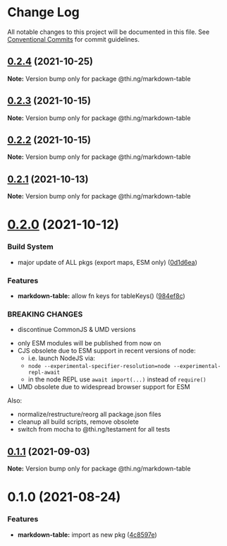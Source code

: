 # Change Log

All notable changes to this project will be documented in this file.
See [Conventional Commits](https://conventionalcommits.org) for commit guidelines.

## [0.2.4](https://github.com/thi-ng/umbrella/compare/@thi.ng/markdown-table@0.2.3...@thi.ng/markdown-table@0.2.4) (2021-10-25)

**Note:** Version bump only for package @thi.ng/markdown-table





## [0.2.3](https://github.com/thi-ng/umbrella/compare/@thi.ng/markdown-table@0.2.2...@thi.ng/markdown-table@0.2.3) (2021-10-15)

**Note:** Version bump only for package @thi.ng/markdown-table





## [0.2.2](https://github.com/thi-ng/umbrella/compare/@thi.ng/markdown-table@0.2.1...@thi.ng/markdown-table@0.2.2) (2021-10-15)

**Note:** Version bump only for package @thi.ng/markdown-table





## [0.2.1](https://github.com/thi-ng/umbrella/compare/@thi.ng/markdown-table@0.2.0...@thi.ng/markdown-table@0.2.1) (2021-10-13)

**Note:** Version bump only for package @thi.ng/markdown-table





# [0.2.0](https://github.com/thi-ng/umbrella/compare/@thi.ng/markdown-table@0.1.1...@thi.ng/markdown-table@0.2.0) (2021-10-12)


### Build System

* major update of ALL pkgs (export maps, ESM only) ([0d1d6ea](https://github.com/thi-ng/umbrella/commit/0d1d6ea9fab2a645d6c5f2bf2591459b939c09b6))


### Features

* **markdown-table:** allow fn keys for tableKeys() ([984ef8c](https://github.com/thi-ng/umbrella/commit/984ef8c85b7c20ceb1c798b48364bfb6f07d933d))


### BREAKING CHANGES

* discontinue CommonJS & UMD versions

- only ESM modules will be published from now on
- CJS obsolete due to ESM support in recent versions of node:
  - i.e. launch NodeJS via:
  - `node --experimental-specifier-resolution=node --experimental-repl-await`
  - in the node REPL use `await import(...)` instead of `require()`
- UMD obsolete due to widespread browser support for ESM

Also:
- normalize/restructure/reorg all package.json files
- cleanup all build scripts, remove obsolete
- switch from mocha to @thi.ng/testament for all tests






##  [0.1.1](https://github.com/thi-ng/umbrella/compare/@thi.ng/markdown-table@0.1.0...@thi.ng/markdown-table@0.1.1) (2021-09-03) 

**Note:** Version bump only for package @thi.ng/markdown-table 

#  0.1.0 (2021-08-24) 

###  Features 

- **markdown-table:** import as new pkg ([4c8597e](https://github.com/thi-ng/umbrella/commit/4c8597ef271d5ccbd69e01b8abae3b0fa18e3ee3))
